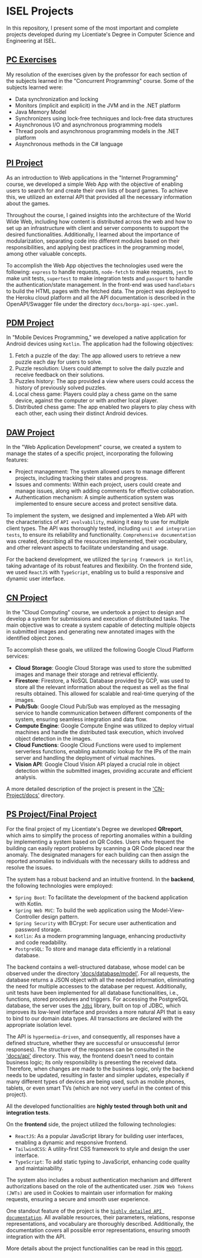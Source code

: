 # ISEL Projects

In this repository, I present some of the most important and complete projects developed during my Licentiate's Degree in Computer Science and Engineering at ISEL.

## [PC Exercises](PC-Exercises/)
My resolution of the exercises given by the professor for each section of the subjects learned in the "Concurrent Programming" course. Some of the subjects learned were:
* Data synchronization and locking
* Monitors (implicit and explicit) in the JVM and in the .NET platform
* Java Memory Model
* Synchronizers using lock-free techniques and lock-free data structures
* Asynchronous I/O and asynchronous programming models
* Thread pools and asynchronous programming models in the .NET platform
* Asynchronous methods in the C# language


## [PI Project](PI-Project/)
As an introduction to Web applications in the "Internet Programming" course, we developed a simple Web App with the objective of enabling users to search for and create their own lists of board games. To achieve this, we utilized an external API that provided all the necessary information about the games.

Throughout the course, I gained insights into the architecture of the World Wide Web, including how content is distributed across the web and how to set up an infrastructure with client and server components to support the desired functionalities. Additionally, I learned about the importance of modularization, separating code into different modules based on their responsibilities, and applying best practices in the programming model, among other valuable concepts.   

To accomplish the Web App objectives the technologies used were the following: `express` to handle requests, `node-fetch` to make requests, `jest` to make unit tests, `supertest` to make integration tests and `passport` to handle the authentication/state management. In the front-end was used `handlebars` to build the HTML pages with the fetched data. The project was deployed to the Heroku cloud platform and all the API documentation is described in the OpenAPI/Swagger file under the directory `docs/borga-api-spec.yaml`.


## [PDM Project](PDM-Project/)
In "Mobile Devices Programming," we developed a native application for Android devices using `Kotlin`. The application had the following objectives:
1. Fetch a puzzle of the day: The app allowed users to retrieve a new puzzle each day for users to solve.
2. Puzzle resolution: Users could attempt to solve the daily puzzle and receive feedback on their solutions.
3. Puzzles history: The app provided a view where users could access the history of previously solved puzzles.
4. Local chess game: Players could play a chess game on the same device, against the computer or with another local player.
5. Distributed chess game: The app enabled two players to play chess with each other, each using their distinct Android devices.


## [DAW Project](DAW-Project/)
In the "Web Application Development" course, we created a system to manage the states of a specific project, incorporating the following features:

* Project management: The system allowed users to manage different projects, including tracking their states and progress.
* Issues and comments: Within each project, users could create and manage issues, along with adding comments for effective collaboration.
* Authentication mechanism: A simple authentication system was implemented to ensure secure access and protect sensitive data.

To implement the system, we designed and implemented a Web API with the characteristics of `API evolvability`, making it easy to use for multiple client types. The API was thoroughly tested, including `unit and integration tests`, to ensure its reliability and functionality. `Comprehensive documentation` was created, describing all the resources implemented, their vocabulary, and other relevant aspects to facilitate understanding and usage.

For the backend development, we utilized the `Spring framework in Kotlin`, taking advantage of its robust features and flexibility. On the frontend side, we used `ReactJS` with `TypeScript`, enabling us to build a responsive and dynamic user interface.


## [CN Project](CN-Projects/)
In the "Cloud Computing" course, we undertook a project to design and develop a system for submissions and execution of distributed tasks. The main objective was to create a system capable of detecting multiple objects in submitted images and generating new annotated images with the identified object zones.

To accomplish these goals, we utilized the following Google Cloud Platform services:
* **Cloud Storage**: Google Cloud Storage was used to store the submitted images and manage their storage and retrieval efficiently.
* **Firestore**: Firestore, a NoSQL Database provided by GCP, was used to store all the relevant information about the request as well as the final results obtained. This allowed for scalable and real-time querying of the images.
* **Pub/Sub**: Google Cloud Pub/Sub was employed as the messaging service to handle communication between different components of the system, ensuring seamless integration and data flow.
* **Compute Engine**: Google Compute Engine was utilized to deploy virtual machines and handle the distributed task execution, which involved object detection in the images.
* **Cloud Functions**: Google Cloud Functions were used to implement serverless functions, enabling automatic lookup for the IPs of the main server and handling the deployment of virtual machines.
* **Vision API**: Google Cloud Vision API played a crucial role in object detection within the submitted images, providing accurate and efficient analysis.

A more detailed description of the project is present in the ['CN-Project/docs'](CN-Project/docs) directory.


## [PS Project/Final Project](https://github.com/Radnar9/QRreport)
For the final project of my Licentiate's Degree we developed **QRreport**, which aims to simplify the process of reporting anomalies within a building by implementing a system based on QR Codes. Users who frequent the building can easily report problems by scanning a QR Code placed near the anomaly. The designated managers for each building can then assign the reported anomalies to individuals with the necessary skills to address and resolve the issues.

The system has a robust backend and an intuitive frontend. In the **backend**, the following technologies were employed:

* `Spring Boot`: To facilitate the development of the backend application with Kotlin.
* `Spring Web MVC`: To build the web application using the Model-View-Controller design pattern.
* `Spring Security` with BCrypt: For secure user authentication and password storage.
* `Kotlin`: As a modern programming language, enhancing productivity and code readability.
* `PostgreSQL`: To store and manage data efficiently in a relational database.

The backend contains a well-structured database, whose model can be observed under the directory ['docs/database/model'](https://github.com/Radnar9/QRreport/blob/main/docs/database/model/er_model.png). For all requests, the database returns a JSON object with all the needed information, eliminating the need for multiple accesses to the database per request. Additionally, unit tests have been implemented for all database functionalities, i.e., functions, stored procedures and triggers. For accessing the PostgreSQL database, the server uses the [`Jdbi`](https://jdbi.org/) library, built on top of JDBC, which improves its low-level interface and provides a more natural API that is easy to bind to our domain data types. All transactions are declared with the appropriate isolation level.

The API is `hypermedia-driven`, and consequently, all responses have a defined structure, whether they are successful or unsuccessful (error responses). The structure of the responses can be consulted in the ['docs/api'](https://github.com/Radnar9/QRreport/tree/main/docs/api) directory. This way, the frontend doesn't need to contain business logic; its only responsibility is presenting the received data. Therefore, when changes are made to the business logic, only the backend needs to be updated, resulting in faster and simpler updates, especially if many different types of devices are being used, such as mobile phones, tablets, or even smart TVs (which are not very useful in the context of this project).

All the developed functionalities are **highly tested through both unit and integration tests**.

On the **frontend** side, the project utilized the following technologies:

* `ReactJS`: As a popular JavaScript library for building user interfaces, enabling a dynamic and responsive frontend.
* `TailwindCSS`: A utility-first CSS framework to style and design the user interface.
* `TypeScript`: To add static typing to JavaScript, enhancing code quality and maintainability.

The system also includes a robust authentication mechanism and different authorizations based on the role of the authenticated user. `JSON Web Tokens (JWTs)` are used in Cookies to maintain user information for making requests, ensuring a secure and smooth user experience.

One standout feature of the project is the [`highly detailed API documentation`](https://github.com/Radnar9/QRreport/blob/main/docs/api/README.md). All available resources, their parameters, relations, response representations, and vocabulary are thoroughly described. Additionally, the documentation covers all possible error representations, ensuring smooth integration with the API.

More details about the project functionalities can be read in this [report]().